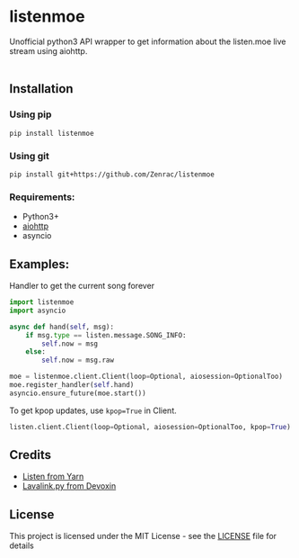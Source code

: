 # listenmoe
Unofficial python3 API wrapper to get information about the listen.moe live stream using aiohttp.<br><br>
## Installation
### Using pip
```
pip install listenmoe
```
### Using git
```
pip install git+https://github.com/Zenrac/listenmoe
```

### Requirements: <br>
- Python3+<br>
- [aiohttp](https://github.com/aio-libs/aiohttp) <br>
- asyncio<br>
## Examples: <br>
Handler to get the current song forever<br>
```py
import listenmoe
import asyncio

async def hand(self, msg):
    if msg.type == listen.message.SONG_INFO:
        self.now = msg
    else:
        self.now = msg.raw

moe = listenmoe.client.Client(loop=Optional, aiosession=OptionalToo)
moe.register_handler(self.hand)
asyncio.ensure_future(moe.start())
```
To get kpop updates, use `kpop=True` in Client.
```py
listen.client.Client(loop=Optional, aiosession=OptionalToo, kpop=True)
```

## Credits

- [Listen from Yarn](https://github.com/Yarn/Listen) <br>
- [Lavalink.py from Devoxin](https://github.com/Devoxin/Lavalink.py) <br>

## License

This project is licensed under the MIT License - see the [LICENSE](LICENSE) file for details
